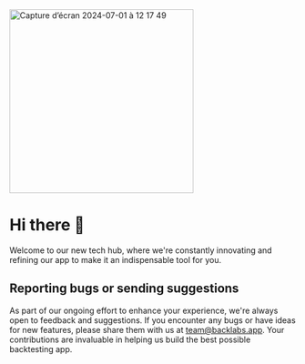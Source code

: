 
<img width="323" alt="Capture d’écran 2024-07-01 à 12 17 49" src="https://github.com/backlabsapp/.github/assets/70532216/280830ec-9b98-40f0-9b8b-c391e2d64c92">

# Hi there 👋

Welcome to our new tech hub, where we're constantly innovating and refining our app to make it an indispensable tool for you.

## Reporting bugs or sending suggestions
As part of our ongoing effort to enhance your experience, we're always open to feedback and suggestions. If you encounter any bugs or have ideas for new features, please share them with us at [team@backlabs.app](mailto:team@backlabs.app). Your contributions are invaluable in helping us build the best possible backtesting app.
